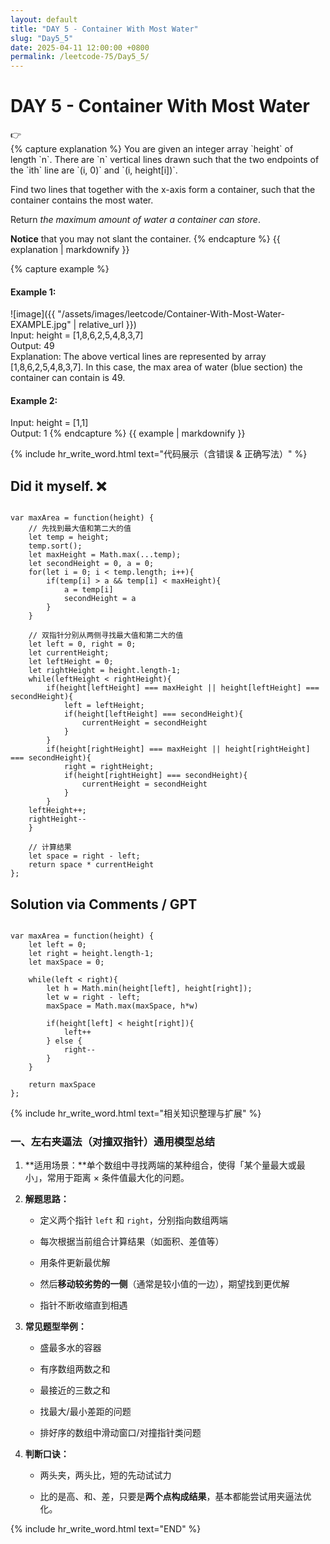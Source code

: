 ```yaml
---
layout: default
title: "DAY 5 - Container With Most Water"
slug: "Day5_5"
date: 2025-04-11 12:00:00 +0800
permalink: /leetcode-75/Day5_5/
---
```


# DAY 5 - Container With Most Water

<aside class="asideDiv">
    <div>👉</div>
    <div>
        <main>
            {% capture explanation %}
You are given an integer array `height` of length `n`. There are `n` vertical lines drawn such that the two endpoints of the `ith` line are `(i, 0)` and `(i, height[i])`.

Find two lines that together with the x-axis form a container, such that the container contains the most water.

Return *the maximum amount of water a container can store*.

**Notice** that you may not slant the container.
            {% endcapture %}
            {{ explanation | markdownify }}
        </main>
        <main>
            {% capture example %}
#### Example 1:
![image]({{ "/assets/images/leetcode/Container-With-Most-Water-EXAMPLE.jpg" | relative_url }})  
Input: height = [1,8,6,2,5,4,8,3,7]  
Output: 49  
Explanation: The above vertical lines are represented by array [1,8,6,2,5,4,8,3,7]. In this case, the max area of water (blue section) the container can contain is 49.
#### Example 2:
Input: height = [1,1]  
Output: 1
            {% endcapture %}
            {{ example | markdownify }}
        </main>
    </div>
</aside>

{% include hr_write_word.html text="代码展示（含错误 & 正确写法）" %}

## **Did it myself.** &#x274C;
<pre><code class="language-js">
var maxArea = function(height) {
    // 先找到最大值和第二大的值
    let temp = height;
    temp.sort();
    let maxHeight = Math.max(...temp);  
    let secondHeight = 0, a = 0;
    for(let i = 0; i < temp.length; i++){
        if(temp[i] > a && temp[i] < maxHeight){
            a = temp[i]
            secondHeight = a
        }
    }

    // 双指针分别从两侧寻找最大值和第二大的值
    let left = 0, right = 0;
    let currentHeight;
    let leftHeight = 0;
    let rightHeight = height.length-1;
    while(leftHeight < rightHeight){
        if(height[leftHeight] === maxHeight || height[leftHeight] === secondHeight){
            left = leftHeight;
            if(height[leftHeight] === secondHeight){
                currentHeight = secondHeight
            }
        } 
        if(height[rightHeight] === maxHeight || height[rightHeight] === secondHeight){
            right = rightHeight;
            if(height[rightHeight] === secondHeight){
                currentHeight = secondHeight
            }
        }
    leftHeight++;
    rightHeight--
    }

    // 计算结果
    let space = right - left;
    return space * currentHeight
};
</code></pre>

## **Solution via Comments / GPT**
<pre><code class="language-js">
var maxArea = function(height) {
    let left = 0;
    let right = height.length-1;
    let maxSpace = 0;

    while(left < right){
        let h = Math.min(height[left], height[right]);
        let w = right - left;
        maxSpace = Math.max(maxSpace, h*w)

        if(height[left] < height[right]){
            left++
        } else {
            right--
        }
    }

    return maxSpace
};
</code></pre>

{% include hr_write_word.html text="相关知识整理与扩展" %}


### **一、左右夹逼法（对撞双指针）通用模型总结**

1. **适用场景：**单个数组中寻找两端的某种组合，使得「某个量最大或最小」，常用于距离 × 条件值最大化的问题。

2. **解题思路：**

    - 定义两个指针 `left` 和 `right`，分别指向数组两端

    - 每次根据当前组合计算结果（如面积、差值等）

    - 用条件更新最优解

    - 然后**移动较劣势的一侧**（通常是较小值的一边），期望找到更优解

    - 指针不断收缩直到相遇

3. **常见题型举例：**

    - 盛最多水的容器

    - 有序数组两数之和

    - 最接近的三数之和

    - 找最大/最小差距的问题

    - 排好序的数组中滑动窗口/对撞指针类问题

4. **判断口诀：**

    - 两头夹，两头比，短的先动试试力

    - 比的是高、和、差，只要是**两个点构成结果**，基本都能尝试用夹逼法优化。


{% include hr_write_word.html text="END" %}

















